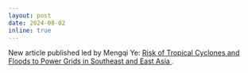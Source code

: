 ```yaml
---
layout: post
date: 2024-08-02
inline: true
---
```


New article published led by Mengqi Ye: [Risk of Tropical Cyclones and Floods to Power Grids in Southeast and East Asia
](https://link.springer.com/article/10.1007/s13753-024-00573-7).